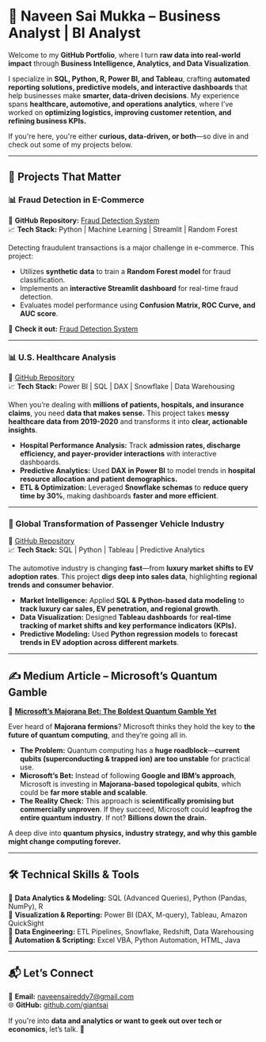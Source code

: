 # 🚀 Naveen Sai Mukka – Business Analyst | BI Analyst  

Welcome to my **GitHub Portfolio**, where I turn **raw data into real-world impact** through **Business Intelligence, Analytics, and Data Visualization**.  

I specialize in **SQL, Python, R, Power BI, and Tableau**, crafting **automated reporting solutions, predictive models, and interactive dashboards** that help businesses make **smarter, data-driven decisions**. My experience spans **healthcare, automotive, and operations analytics**, where I’ve worked on **optimizing logistics, improving customer retention, and refining business KPIs.**  

If you're here, you're either **curious, data-driven, or both**—so dive in and check out some of my projects below.  

---

## 🚀 **Projects That Matter**  

### **📊 Fraud Detection in E-Commerce**  
📌 **GitHub Repository:** [Fraud Detection System](https://github.com/giantsai/fraud-detection-system)  
📈 **Tech Stack:** Python | Machine Learning | Streamlit | Random Forest  

Detecting fraudulent transactions is a major challenge in e-commerce. This project:  
- Utilizes **synthetic data** to train a **Random Forest model** for fraud classification.  
- Implements an **interactive Streamlit dashboard** for real-time fraud detection.  
- Evaluates model performance using **Confusion Matrix, ROC Curve, and AUC score**.  

🚀 **Check it out:** [Fraud Detection System](https://github.com/giantsai/fraud-detection-system)  

---

### **📊 U.S. Healthcare Analysis**  
📌 [GitHub Repository](https://github.com/giantsai/US-Healthcare-Analysis)  
📈 **Tech Stack:** Power BI | SQL | DAX | Snowflake | Data Warehousing  

When you’re dealing with **millions of patients, hospitals, and insurance claims**, you need **data that makes sense.** This project takes **messy healthcare data from 2019-2020** and transforms it into **clear, actionable insights**.  

- **Hospital Performance Analysis:** Track **admission rates, discharge efficiency, and payer-provider interactions** with interactive dashboards.  
- **Predictive Analytics:** Used **DAX in Power BI** to model trends in **hospital resource allocation and patient demographics.**  
- **ETL & Optimization:** Leveraged **Snowflake schemas** to **reduce query time by 30%**, making dashboards **faster and more efficient**.  

---

### **🚗 Global Transformation of Passenger Vehicle Industry**  
📌 [GitHub Repository](https://github.com/giantsai/Passenger-Vehicle-Industry)  
📈 **Tech Stack:** SQL | Python | Tableau | Predictive Analytics  

The automotive industry is changing **fast**—from **luxury market shifts to EV adoption rates**. This project **digs deep into sales data**, highlighting **regional trends and consumer behavior**.  

- **Market Intelligence:** Applied **SQL & Python-based data modeling** to **track luxury car sales, EV penetration, and regional growth**.  
- **Data Visualization:** Designed **Tableau dashboards** for **real-time tracking of market shifts and key performance indicators (KPIs).**  
- **Predictive Modeling:** Used **Python regression models** to **forecast trends in EV adoption across different markets**.  

---

## ✍️ **Medium Article – Microsoft’s Quantum Gamble**  
📌 **[Microsoft’s Majorana Bet: The Boldest Quantum Gamble Yet](https://medium.com/@covidwarrior/microsofts-majorana-bet-the-boldest-quantum-gamble-yet-da5df71308f4)**  

Ever heard of **Majorana fermions**? Microsoft thinks they hold the key to **the future of quantum computing**, and they’re going all in.  

- **The Problem:** Quantum computing has a **huge roadblock**—**current qubits (superconducting & trapped ion) are too unstable** for practical use.  
- **Microsoft’s Bet:** Instead of following **Google and IBM’s approach**, Microsoft is investing in **Majorana-based topological qubits**, which could be **far more stable and scalable**.  
- **The Reality Check:** This approach is **scientifically promising but commercially unproven**. If they succeed, Microsoft could **leapfrog the entire quantum industry**. If not? **Billions down the drain.**  

A deep dive into **quantum physics, industry strategy, and why this gamble might change computing forever.**  

---

## 🛠 **Technical Skills & Tools**  
🔹 **Data Analytics & Modeling:** SQL (Advanced Queries), Python (Pandas, NumPy), R  
🔹 **Visualization & Reporting:** Power BI (DAX, M-query), Tableau, Amazon QuickSight  
🔹 **Data Engineering:** ETL Pipelines, Snowflake, Redshift, Data Warehousing  
🔹 **Automation & Scripting:** Excel VBA, Python Automation, HTML, Java  

---

## 📬 **Let’s Connect**  
📧 **Email:** naveensaireddy7@gmail.com  
🌐 **GitHub:** [github.com/giantsai](https://github.com/giantsai)  

If you're into **data and analytics or want to geek out over tech or economics**, let’s talk. 🚀  
